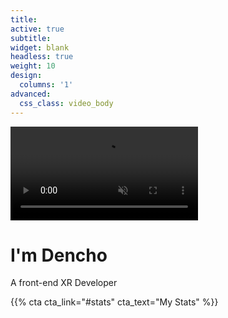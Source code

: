 ```yaml
---
title:
active: true
subtitle:
widget: blank
headless: true
weight: 10
design: 
  columns: '1'
advanced:
  css_class: video_body
---
```

<div id="particles-js"></div>
<div class="particleback"></div>
<div class="video_hero">
    <video muted autoplay="" name="media" loop=""><source src="https://thumbs.gfycat.com/ChillyThunderousIberiannase-mobile.mp4" type="video/mp4"></video>
    <div class="video_cover"></div>
</div>
<div class="intro">
    <h1 class="intro_0"> I'm Dencho </h1>
    <p class="intro_1"> <span> A front-end XR Developer </span></p>
    <div class="intro_2"> {{% cta cta_link="#stats" cta_text="My Stats" %}} </div>
</div>
<script>
  particlesJS.load('particles-js', 'assets/particlesjs1.json', function() {
  console.log('callback - particles.js config loaded');
});
</script>
<script>
    ScrollReveal().reveal('.intro_0', { delay: 750, origin: 'bottom', reset: true });
    ScrollReveal().reveal('.intro_1', { delay: 1000, origin: 'bottom', reset: true });
    ScrollReveal().reveal('.intro_2', { delay: 1250, origin: 'bottom', reset: true });
</script>